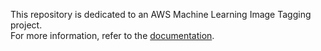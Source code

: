 This repository is dedicated to an AWS Machine Learning Image Tagging project.<br>
For more information, refer to the [documentation](docs/documentation.pdf).
